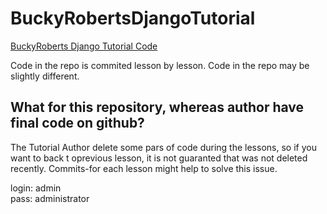 # BuckyRobertsDjangoTutorial

[BuckyRoberts Django Tutorial Code](https://www.youtube.com/watch?v=qgGIqRFvFFk&index=1&list=PL6gx4Cwl9DGBlmzzFcLgDhKTTfNLfX1IK)


Code in the repo is commited lesson by lesson.
Code in the repo may be slightly different.
 
 ## What for this repository, whereas author have final code on github?
The Tutorial Author delete some pars of code during the lessons, so if you want to back t oprevious lesson, it is not guaranted that was not deleted recently. Commits-for each lesson might help to solve this issue.

login: admin  
pass: administrator
